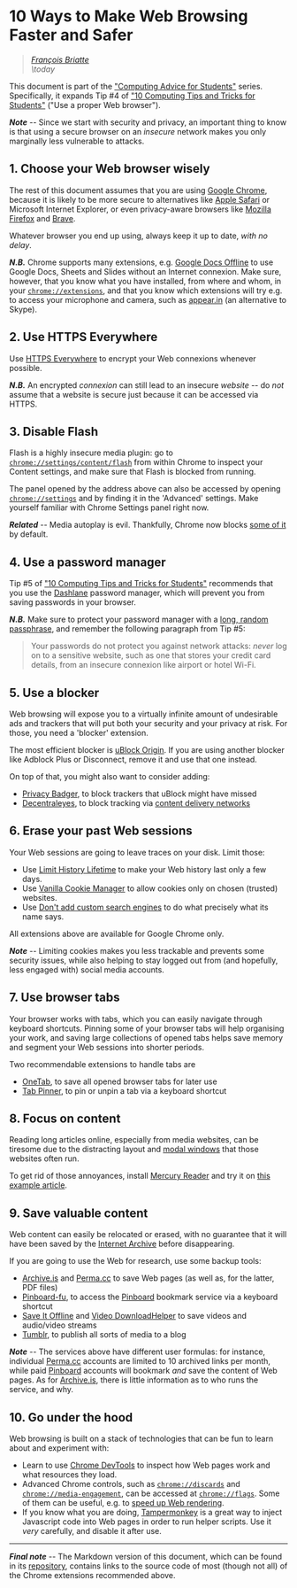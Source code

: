 # 10 Ways to Make Web Browsing Faster and Safer

> _[François Briatte](mailto:f.briatte@gmail.com)_  
> _\today_

This document is part of the ["Computing Advice for Students"][computing] series. Specifically, it expands Tip #4 of ["10 Computing Tips and Tricks for Students"][computing-tricks-1-pdf] ("Use a proper Web browser").

[computing]: https://github.com/briatte/computing
[computing-tricks-1-pdf]: https://github.com/briatte/computing/blob/master/02-computing-tricks-1/computing-tricks-1.pdf

___Note___ -- Since we start with security and privacy, an important thing to know is that using a secure browser on an _insecure_ network makes you only marginally less vulnerable to attacks.

## 1. Choose your Web browser wisely

The rest of this document assumes that you are using [Google Chrome][chrome], because it is likely to be more secure to alternatives like [Apple Safari][safari] or Microsoft Internet Explorer, or even privacy-aware browsers like [Mozilla Firefox][firefox] and [Brave][brave].

Whatever browser you end up using, always keep it up to date, _with no delay_.

[chrome]: https://www.google.com/chrome/
[safari]: https://www.apple.com/safari/
[firefox]: https://www.mozilla.org/en-US/firefox/
[brave]: https://brave.com/

___N.B.___ Chrome supports many extensions, e.g. [Google Docs Offline][google-docs-offline] to use Google Docs, Sheets and Slides without an Internet connexion. Make sure, however, that you know what you have installed, from where and whom, in your [`chrome://extensions`](chrome://extensions), and that you know which extensions will try e.g. to access your microphone and camera, such as [appear.in][appear.in] (an alternative to Skype).

<!-- open .url on Chrome Mac: https://chrome.google.com/webstore/detail/url-handler/nhmccpjmdhejpfhafcfajkgifkmjhkgf/related -->

[google-docs-offline]: https://chrome.google.com/webstore/detail/google-docs-offline/ghbmnnjooekpmoecnnnilnnbdlolhkhi
[appear.in]: https://chrome.google.com/webstore/detail/appearin-screen-sharing/bodncoafpihbhpfljcaofnebjkaiaiga

## 2. Use HTTPS Everywhere

Use [HTTPS Everywhere][https-everywhere] to encrypt your Web connexions whenever possible.

[https-everywhere]: https://www.eff.org/https-everywhere
[https-everywhere-source]: https://github.com/EFForg/https-everywhere

___N.B.___ An encrypted _connexion_ can still lead to an insecure _website_ -- do _not_ assume that a website is secure just because it can be accessed via HTTPS.

## 3. Disable Flash

Flash is a highly insecure media plugin: go to [`chrome://settings/content/flash`](chrome://settings/content/flash) from within Chrome to inspect your Content settings, and make sure that Flash is blocked from running.

The panel opened by the address above can also be accessed by opening [`chrome://settings`](chrome://settings) and by finding it in the 'Advanced' settings. Make yourself familiar with Chrome Settings panel right now.

___Related___ -- Media autoplay is evil. Thankfully, Chrome now blocks [some of it][chrome-autoplay] by default.

[chrome-autoplay]: https://developers.google.com/web/updates/2017/09/autoplay-policy-changes

## 4. Use a password manager

Tip #5 of ["10 Computing Tips and Tricks for Students"][computing-tricks-1-pdf] recommends that you use the [Dashlane][dashlane] password manager, which will prevent you from saving passwords in your browser.

[dashlane]: https://www.dashlane.com/

___N.B.___ Make sure to protect your password manager with a [long, random passphrase][xkcd-passphrase], and remember the following paragraph from Tip #5:

> Your passwords do not protect you against network attacks: _never_ log on to a sensitive website, such as one that stores your credit card details, from an insecure connexion like airport or hotel Wi-Fi.

[xkcd-passphrase]: https://xkcd.com/936/

## 5. Use a blocker

Web browsing will expose you to a virtually infinite amount of undesirable ads and trackers that will put both your security and your privacy at risk. For those, you need a 'blocker' extension.

The most efficient blocker is [uBlock Origin][ublock-origin]. If you are using another blocker like Adblock Plus or Disconnect, remove it and use that one instead.

[ublock-origin]: https://chrome.google.com/webstore/detail/ublock-origin/cjpalhdlnbpafiamejdnhcphjbkeiagm
[ublock-origin-source]: https://github.com/gorhill/uBlock

On top of that, you might also want to consider adding:

- [Privacy Badger][privacy-badger], to block trackers that uBlock might have missed
- [Decentraleyes][decentraleyes], to block tracking via [content delivery networks][cdn]

[privacy-badger]: https://www.eff.org/privacybadger
[privacy-badger-source]: https://github.com/EFForg/privacybadger
[decentraleyes]: https://decentraleyes.org/
[decentraleyes-source]: https://git.synz.io/Synzvato/decentraleyes
[cdn]: https://en.wikipedia.org/wiki/Content_delivery_network

## 6. Erase your past Web sessions

Your Web sessions are going to leave traces on your disk. Limit those:

- Use [Limit History Lifetime][limit-history-lifetime] to make your Web history last only a few days.
- Use [Vanilla Cookie Manager][vanilla-cookie-manager] to allow cookies only on chosen (trusted) websites.
- Use [Don't add custom search engines][no-search-engines] to do what precisely what its name says.

All extensions above are available for Google Chrome only.

[limit-history-lifetime]: https://chrome.google.com/webstore/detail/limit-history-lifetime/opkjpinehmnbdeebdamcapfgfepdiohp
[limit-history-lifetime-source]: https://github.com/semenko/chrome-limit-history-lifetime
[vanilla-cookie-manager]: https://chrome.google.com/webstore/detail/vanilla-cookie-manager/gieohaicffldbmiilohhggbidhephnjj
[vanilla-cookie-manager-source]: https://github.com/laktak/vanilla-chrome
[no-search-engines]: https://chrome.google.com/webstore/detail/dont-add-custom-search-en/dnodlcololidkjgbpeoleabmkocdhacc
[no-search-engines-source]: https://github.com/gregsadetsky/chrome-dont-add-custom-search-engines

___Note___ -- Limiting cookies makes you less trackable and prevents some security issues, while also helping to stay logged out from (and hopefully, less engaged with) social media accounts.

## 7. Use browser tabs

Your browser works with tabs, which you can easily navigate through keyboard shortcuts. Pinning some of your browser tabs will help organising your work, and saving large collections of opened tabs helps save memory and segment your Web sessions into shorter periods.

Two recommendable extensions to handle tabs are

- [OneTab][onetab], to save all opened browser tabs for later use
- [Tab Pinner][tab-pinner], to pin or unpin a tab via a keyboard shortcut

[onetab]: https://www.one-tab.com/
[tab-pinner]: https://chrome.google.com/webstore/detail/tab-pinner-keyboard-short/mbcjcnomlakhkechnbhmfjhnnllpbmlh
[tab-pinner-source]: https://github.com/bbuck/tab-pinner

## 8. Focus on content

Reading long articles online, especially from media websites, can be tiresome due to the distracting layout and [modal windows][modal-windows] that those websites often run.

To get rid of those annoyances, install [Mercury Reader][mercury-reader] and try it on [this example article][example-article].

[mercury-reader]: https://mercury.postlight.com/reader/
[modal-windows]: https://en.wikipedia.org/wiki/Modal_window
[example-article]: https://www.theatlantic.com/magazine/archive/2018/01/putins-game/546548/

## 9. Save valuable content

Web content can easily be relocated or erased, with no guarantee that it will have been saved by the [Internet Archive][wayback-machine] before disappearing. 

If you are going to use the Web for research, use some backup tools:

- [Archive.is][archive.is] and [Perma.cc][perma.cc] to save Web pages (as well as, for the latter, PDF files)
- [Pinboard-fu][pinboard-fu], to access the [Pinboard][pinboard] bookmark service via a keyboard shortcut
- [Save It Offline][save-it-offline] and [Video DownloadHelper][video-downloadhelper] to save videos and audio/video streams
- [Tumblr][tumblr], to publish all sorts of media to a blog

[wayback-machine]: https://archive.org/web/
[archive.is]: https://archive.is/
[perma.cc]: https://perma.cc/
[pinboard-fu]: https://chrome.google.com/webstore/detail/pinboard-fu/ggaonngfgojmeifboajphnhkkhgfefpb
[pinboard]: https://pinboard.in/
[save-it-offline]: http://www.saveitoffline.com/
[video-downloadhelper]: https://chrome.google.com/webstore/detail/video-downloadhelper/lmjnegcaeklhafolokijcfjliaokphfk
[tumblr]: https://www.tumblr.com/

___Note___ -- The services above have different user formulas: for instance, individual [Perma.cc][perma.cc] accounts are limited to 10 archived links per month, while paid [Pinboard][pinboard] accounts will bookmark _and_ save the content of Web pages. As for [Archive.is][archive.is], there is little information as to who runs the service, and why.

## 10. Go under the hood

Web browsing is built on a stack of technologies that can be fun to learn about and experiment with:

- Learn to use [Chrome DevTools][chrome-devtools] to inspect how Web pages work and what resources they load.
- Advanced Chrome controls, such as [`chrome://discards`](chrome://discards) and [`chrome://media-engagement`](chrome://media-engagement), can be accessed at [`chrome://flags`](chrome://flags). Some of them can be useful, e.g. to [speed up Web rendering][chrome-flags-article].
- If you know what you are doing, [Tampermonkey][tampermonkey] is a great way to inject Javascript code into Web pages in order to run helper scripts. Use it _very_ carefully, and disable it after use.

[chrome-devtools]: https://developers.google.com/web/tools/chrome-devtools/
[chrome-flags-article]: http://www.makeuseof.com/tag/speed-up-chrome-by-changing-these-8-flags/
[tampermonkey]: https://tampermonkey.net/

* * *

___Final note___ -- The Markdown version of this document, which can be found in its [repository][computing], contains links to the source code of most (though not all) of the Chrome extensions recommended above.
